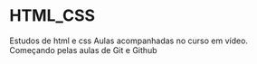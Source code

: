 # HTML_CSS
 Estudos de html e css
 Aulas acompanhadas no curso em vídeo.
 Começando pelas aulas de Git e Github
